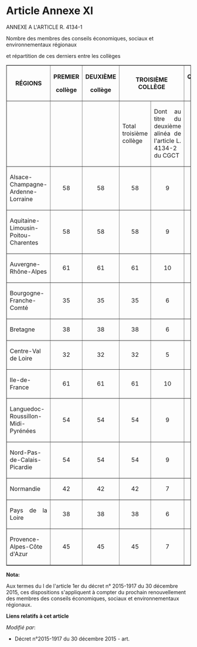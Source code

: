 # Article Annexe XI

ANNEXE A L'ARTICLE R. 4134-1

Nombre des membres des conseils économiques, sociaux et environnementaux régionaux

et répartition de ces derniers entre les collèges 

<table border="1">
  <tbody>
    <tr>
      <th>RÉGIONS 

</th>
      <th>

PREMIER 

collège 

</th>
      <th>

DEUXIÈME 

collège 

</th>
      <th colspan="2">

TROISIÈME COLLÈGE 

</th>
      <th>

QUATRIÈME 

collège 

</th>
      <th>

TOTAL 

</th>
    </tr>
    <tr>
      <td align="left" valign="middle"> </td>
      <td valign="middle" align="left"> </td>
      <td valign="middle" align="left"> </td>
      <td valign="middle" align="justify">

Total troisième collège 

</td>
      <td valign="middle" align="justify">

Dont au titre du deuxième alinéa de l'article L. 4134-2 du CGCT 

</td>
      <td valign="middle" align="left"> </td>
      <td valign="middle" align="left"> </td>
    </tr>
    <tr>
      <td align="justify" valign="middle">

Alsace-Champagne-Ardenne-Lorraine 

</td>
      <td align="center" valign="middle">

58 

</td>
      <td align="center" valign="middle">

58 

</td>
      <td align="center" valign="middle">

58 

</td>
      <td align="center" valign="middle">

9 

</td>
      <td align="center" valign="middle">

6 

</td>
      <td valign="middle" align="center">

180 

</td>
    </tr>
    <tr>
      <td align="justify" valign="middle">

Aquitaine-Limousin-Poitou-Charentes 

</td>
      <td align="center" valign="middle">

58 

</td>
      <td align="center" valign="middle">

58 

</td>
      <td align="center" valign="middle">

58 

</td>
      <td valign="middle" align="center">

9 

</td>
      <td align="center" valign="middle">

6 

</td>
      <td align="center" valign="middle">

180 

</td>
    </tr>
    <tr>
      <td align="justify" valign="middle">

Auvergne-Rhône-Alpes 

</td>
      <td align="center" valign="middle">

61 

</td>
      <td valign="middle" align="center">

61 

</td>
      <td valign="middle" align="center">

61 

</td>
      <td align="center" valign="middle">

10 

</td>
      <td valign="middle" align="center">

7 

</td>
      <td align="center" valign="middle">

190 

</td>
    </tr>
    <tr>
      <td align="justify" valign="middle">

Bourgogne-Franche-Comté 

</td>
      <td align="center" valign="middle">

35 

</td>
      <td valign="middle" align="center">

35 

</td>
      <td align="center" valign="middle">

35 

</td>
      <td valign="middle" align="center">

6 

</td>
      <td valign="middle" align="center">

5 

</td>
      <td valign="middle" align="center">

110 

</td>
    </tr>
    <tr>
      <td align="justify" valign="middle">

Bretagne 

</td>
      <td valign="middle" align="center">

38 

</td>
      <td valign="middle" align="center">

38 

</td>
      <td valign="middle" align="center">

38 

</td>
      <td valign="middle" align="center">

6 

</td>
      <td valign="middle" align="center">

6 

</td>
      <td align="center" valign="middle">

120 

</td>
    </tr>
    <tr>
      <td align="justify" valign="middle">

Centre-Val de Loire 

</td>
      <td valign="middle" align="center">

32 

</td>
      <td align="center" valign="middle">

32 

</td>
      <td align="center" valign="middle">

32 

</td>
      <td align="center" valign="middle">

5 

</td>
      <td align="center" valign="middle">

4 

</td>
      <td align="center" valign="middle">

100 

</td>
    </tr>
    <tr>
      <td align="justify" valign="middle">

Ile-de-France 

</td>
      <td align="center" valign="middle">

61 

</td>
      <td align="center" valign="middle">

61 

</td>
      <td valign="middle" align="center">

61 

</td>
      <td valign="middle" align="center">

10 

</td>
      <td align="center" valign="middle">

7 

</td>
      <td align="center" valign="middle">

190 

</td>
    </tr>
    <tr>
      <td align="justify" valign="middle">

Languedoc-Roussillon-Midi-Pyrénées 

</td>
      <td align="center" valign="middle">

54 

</td>
      <td align="center" valign="middle">

54 

</td>
      <td valign="middle" align="center">

54 

</td>
      <td align="center" valign="middle">

9 

</td>
      <td valign="middle" align="center">

8 

</td>
      <td valign="middle" align="center">

170 

</td>
    </tr>
    <tr>
      <td align="justify" valign="middle">

Nord-Pas-de-Calais-Picardie 

</td>
      <td valign="middle" align="center">

54 

</td>
      <td valign="middle" align="center">

54 

</td>
      <td valign="middle" align="center">

54 

</td>
      <td valign="middle" align="center">

9 

</td>
      <td valign="middle" align="center">

8 

</td>
      <td valign="middle" align="center">

170 

</td>
    </tr>
    <tr>
      <td align="justify" valign="middle">

Normandie 

</td>
      <td align="center" valign="middle">

42 

</td>
      <td align="center" valign="middle">

42 

</td>
      <td align="center" valign="middle">

42 

</td>
      <td align="center" valign="middle">

7 

</td>
      <td align="center" valign="middle">

4 

</td>
      <td valign="middle" align="center">

130 

</td>
    </tr>
    <tr>
      <td align="justify" valign="middle">

Pays de la Loire 

</td>
      <td align="center" valign="middle">

38 

</td>
      <td valign="middle" align="center">

38 

</td>
      <td valign="middle" align="center">

38 

</td>
      <td align="center" valign="middle">

6 

</td>
      <td align="center" valign="middle">

6 

</td>
      <td align="center" valign="middle">

120 

</td>
    </tr>
    <tr>
      <td align="justify" valign="middle">

Provence-Alpes-Côte d'Azur 

</td>
      <td valign="middle" align="center">

45 

</td>
      <td valign="middle" align="center">

45 

</td>
      <td valign="middle" align="center">

45 

</td>
      <td align="center" valign="middle">

7 

</td>
      <td valign="middle" align="center">

5 

</td>
      <td valign="middle" align="center">

140</td>
    </tr>
  </tbody>
</table>

**Nota:**

Aux termes du I de l'article 1er du décret n° 2015-1917 du 30 décembre 2015, ces dispositions s'appliquent à compter du
prochain renouvellement des membres des conseils économiques, sociaux et environnementaux régionaux.

**Liens relatifs à cet article**

_Modifié par_:

  - Décret n°2015-1917 du 30 décembre 2015 - art.
